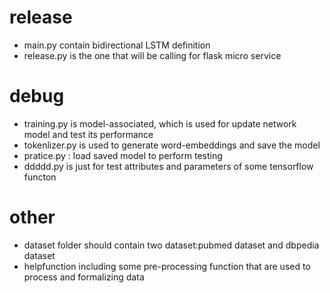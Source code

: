 # release
* main.py contain bidirectional LSTM definition
* release.py is the one that will be calling for flask micro service

# debug
* training.py is model-associated, which is used for update network model and test its performance
* tokenlizer.py is used to generate word-embeddings and save the model
* pratice.py : load saved model to perform testing
* ddddd.py is just for test attributes and parameters of some tensorflow functon

# other 
* dataset folder should contain two dataset:pubmed dataset and dbpedia dataset
* helpfunction including some pre-processing function that are used to process and formalizing data